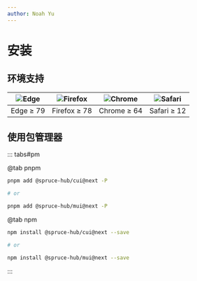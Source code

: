 ```yaml
---
author: Noah Yu
---
```


# 安装

## 环境支持

| ![Edge](https://cdn.jsdelivr.net/npm/@browser-logos/edge@2.0.5/edge_32x32.png) | ![Firefox](https://cdn.jsdelivr.net/npm/@browser-logos/firefox@3.0.9/firefox_32x32.png) | ![Chrome](https://cdn.jsdelivr.net/npm/@browser-logos/chrome@2.0.0/chrome_32x32.png) | ![Safari](https://cdn.jsdelivr.net/npm/@browser-logos/safari@2.1.0/safari_32x32.png) |
| ------------------------------------------------------------------------------ | --------------------------------------------------------------------------------------- | ------------------------------------------------------------------------------------ | ------------------------------------------------------------------------------------ |
| Edge ≥ 79                                                                      | Firefox ≥ 78                                                                            | Chrome ≥ 64                                                                          | Safari ≥ 12                                                                          |

## 使用包管理器

::: tabs#pm

@tab pnpm

```bash
pnpm add @spruce-hub/cui@next -P

# or

pnpm add @spruce-hub/mui@next -P
```

@tab npm

```bash
npm install @spruce-hub/cui@next --save

# or

npm install @spruce-hub/mui@next --save
```

:::
